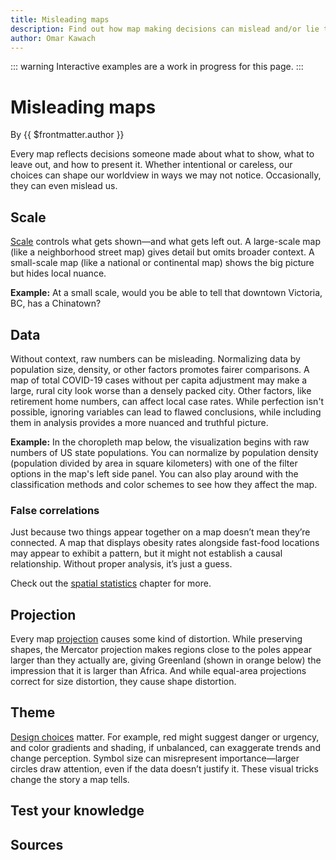 ```yaml
---
title: Misleading maps
description: Find out how map making decisions can mislead and/or lie to readers.
author: Omar Kawach
---
```


::: warning
Interactive examples are a work in progress for this page.
:::

# Misleading maps

By {{ $frontmatter.author }}

Every map reflects decisions someone made about what to show, what to leave out, and how to present it. Whether intentional or careless, our choices can shape our worldview in ways we may not notice. Occasionally, they can even mislead us.

## Scale

[Scale](/lessons/scale) controls what gets shown—and what gets left out. A large-scale map (like a neighborhood street map) gives detail but omits broader context. A small-scale map (like a national or continental map) shows the big picture but hides local nuance. 

**Example:** At a small scale, would you be able to tell that downtown Victoria, BC, has a Chinatown?

<ScaleMap />

## Data

Without context, raw numbers can be misleading. Normalizing data by population size, density, or other factors promotes fairer comparisons. 
A map of total COVID-19 cases without per capita adjustment may make a large, rural city look worse than a densely packed city. Other factors, like retirement home numbers, can affect local case rates. 
While perfection isn't possible, ignoring variables can lead to flawed conclusions, while including them in analysis provides a more nuanced and truthful picture.

**Example:** In the choropleth map below, the visualization begins with raw numbers of US state populations.
You can normalize by population density (population divided by area in square kilometers) with one of the filter options in the map's left side panel.
You can also play around with the classification methods and color schemes to see how they affect the map.

<ClassifiedMap/>

### False correlations

Just because two things appear together on a map doesn’t mean they’re connected. A map that displays obesity rates alongside fast-food locations may appear to exhibit a pattern, but it might not establish a causal relationship. Without proper analysis, it’s just a guess. 

Check out the [spatial statistics](/lessons/spatial-stats) chapter for more.

## Projection

Every map [projection](/lessons/projections) causes some kind of distortion. While preserving shapes, the Mercator projection makes regions close to the poles appear larger than they actually are, giving Greenland (shown in orange below) the impression that it is larger than Africa. And while equal-area projections correct for size distortion, they cause shape distortion.

<MisleadingProjection />

## Theme

[Design choices](/lessons/visual-encoding) matter. For example, red might suggest danger or urgency, and color gradients and shading, if unbalanced, can exaggerate trends and change perception. Symbol size can misrepresent importance—larger circles draw attention, even if the data doesn’t justify it. These visual tricks change the story a map tells.

<!-- Lie with Vancouver crime statistics using color options -->

## Test your knowledge

<Quiz :quiz-data="
    {
        questions: [
            {
            question: 'What is a key difference between large-scale and small-scale maps?',
            options: [
                {
                answer: 'Large-scale maps cover more area with less detail',
                key: 1
                },
                {
                answer: 'Small-scale maps show greater local detail',
                key: 2
                },
                {
                answer: 'Large-scale maps provide more detail in a smaller area',
                key: 3
                },
                {
                answer: 'Small-scale maps have no distortion',
                key: 4
                }
            ],
            correctAnswer: 3
            },
            {
            question: 'A map showing total COVID-19 cases without adjusting for population size can lead to misleading interpretations.',
            options: [
                {
                answer: 'True',
                key: 1
                },
                {
                answer: 'False',
                key: 2
                }
            ],
            correctAnswer: 1
            },
            {
            question: 'Fill in the blank. The __________ projection exaggerates the size of landmasses near the poles, such as making Greenland appear the size of Africa.',
            options: [
                {
                answer: 'Albers',
                key: 1
                },
                {
                answer: '1:150,000 or 1/150,000',
                key: 2
                },
                {
                answer: 'Transverse mercator',
                key: 3
                },
                {
                answer: 'Mercator',
                key: 4
                }
            ],
            correctAnswer: 4
            }
        ]
    }" 
/>

## Sources

<Sources 
    :sources="[
        {
            title: '7. Lying With Maps',
            author: 'Eric Deluca and Sara Nelson',
            url: 'https://open.lib.umn.edu/mapping/chapter/7-lying-with-maps/',
        }
    ]"
/>